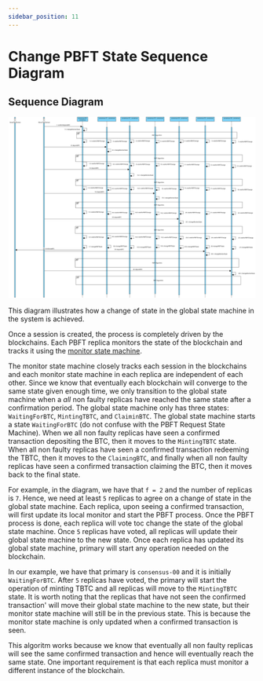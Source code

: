 ```yaml
---
sidebar_position: 11
---
```


# Change PBFT State Sequence Diagram

## Sequence Diagram

![Sequence Diagram](./assets/pbftSD.svg) 

This diagram illustrates how a change of state in the global state machine in the 
system is achieved. 

Once a session is created, the process is completely driven by the blockchains.
Each PBFT replica monitors the state of the blockchain and tracks it using the 
[monitor state machine](./state-machine.md). 

The monitor state machine closely tracks each session in the blockchains and each
monitor state machine in each replica are independent of each other. Since we
know that eventually each blockchain will converge to the same state given enough time,
we only transition to the global state machine when a _all_ non faulty replicas
have reached the same state after a confirmation period. The global state machine
only has three states: `WaitingForBTC`, `MintingTBTC`, and `ClaiminBTC`. The
global state machine starts a state `WaitingForBTC` (do not confuse with the PBFT Request State Machine). When
we all non faulty replicas have seen a confirmed transaction depositing the BTC,
then it moves to the `MintingTBTC` state. When all non faulty replicas have seen
a confirmed transaction redeeming the TBTC, then it moves to the `ClaimingBTC`,
and finally when all non faulty replicas have seen a confirmed transaction
claiming the BTC, then it moves back to the final state.

For example, in the diagram, we have that `f = 2` and the number of replicas is `7`.
Hence, we need at least `5` replicas to agree on a change of state in the global state machine. Each replica, upon seeing a confirmed transaction, will first update
its local monitor and start the PBFT process. Once the PBFT process is done, each
replica will vote toc change the state of the global state machine. Once `5` replicas
have voted, all replicas will update their global state machine to the new state. 
Once each replica has updated its global state machine, primary will start
any operation needed on the blockchain. 

In our example, we have that primary is `consensus-00` and it is initially
`WaitingForBTC`. After `5` replicas have voted, the primary will start the
operation of minting TBTC and all replicas will move to the `MintingTBTC` state.
It is worth noting that the replicas that have not seen the confirmed transaction'
will move their global state machine to the new state, but their monitor state
machine will still be in the previous state. This is because the monitor state
machine is only updated when a confirmed transaction is seen.

This algoritm works because we know that eventually all non faulty replicas will
see the same confirmed transaction and hence will eventually reach the same state.
One important requirement is that each replica must monitor a different instance
of the blockchain. 
